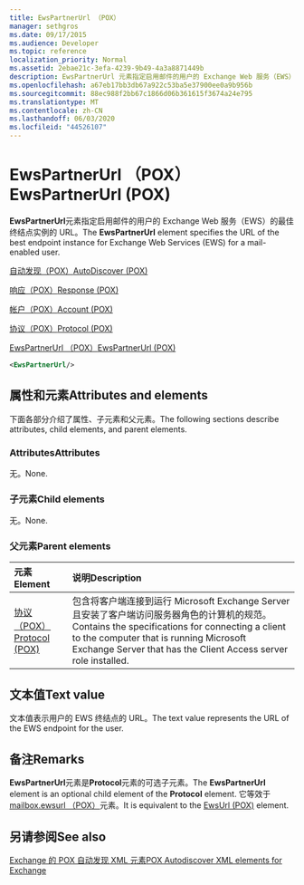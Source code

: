 ```yaml
---
title: EwsPartnerUrl （POX）
manager: sethgros
ms.date: 09/17/2015
ms.audience: Developer
ms.topic: reference
localization_priority: Normal
ms.assetid: 2ebae21c-3efa-4239-9b49-4a3a8871449b
description: EwsPartnerUrl 元素指定启用邮件的用户的 Exchange Web 服务（EWS）的最佳终结点实例的 URL。
ms.openlocfilehash: a67eb17bb3db67a922c53ba5e37900ee0a9b956b
ms.sourcegitcommit: 88ec988f2bb67c1866d06b361615f3674a24e795
ms.translationtype: MT
ms.contentlocale: zh-CN
ms.lasthandoff: 06/03/2020
ms.locfileid: "44526107"
---
```

# <a name="ewspartnerurl-pox"></a><span data-ttu-id="08d23-103">EwsPartnerUrl （POX）</span><span class="sxs-lookup"><span data-stu-id="08d23-103">EwsPartnerUrl (POX)</span></span>

<span data-ttu-id="08d23-104">**EwsPartnerUrl**元素指定启用邮件的用户的 Exchange Web 服务（EWS）的最佳终结点实例的 URL。</span><span class="sxs-lookup"><span data-stu-id="08d23-104">The **EwsPartnerUrl** element specifies the URL of the best endpoint instance for Exchange Web Services (EWS) for a mail-enabled user.</span></span> 
  
[<span data-ttu-id="08d23-105">自动发现（POX）</span><span class="sxs-lookup"><span data-stu-id="08d23-105">AutoDiscover (POX)</span></span>](autodiscover-pox.md)
  
[<span data-ttu-id="08d23-106">响应（POX）</span><span class="sxs-lookup"><span data-stu-id="08d23-106">Response (POX)</span></span>](response-pox.md)
  
[<span data-ttu-id="08d23-107">帐户（POX）</span><span class="sxs-lookup"><span data-stu-id="08d23-107">Account (POX)</span></span>](account-pox.md)
  
[<span data-ttu-id="08d23-108">协议（POX）</span><span class="sxs-lookup"><span data-stu-id="08d23-108">Protocol (POX)</span></span>](protocol-pox.md)
  
[<span data-ttu-id="08d23-109">EwsPartnerUrl （POX）</span><span class="sxs-lookup"><span data-stu-id="08d23-109">EwsPartnerUrl (POX)</span></span>](ewspartnerurl-pox.md)
  
```XML
<EwsPartnerUrl/>
```

## <a name="attributes-and-elements"></a><span data-ttu-id="08d23-110">属性和元素</span><span class="sxs-lookup"><span data-stu-id="08d23-110">Attributes and elements</span></span>

<span data-ttu-id="08d23-111">下面各部分介绍了属性、子元素和父元素。</span><span class="sxs-lookup"><span data-stu-id="08d23-111">The following sections describe attributes, child elements, and parent elements.</span></span>
  
### <a name="attributes"></a><span data-ttu-id="08d23-112">Attributes</span><span class="sxs-lookup"><span data-stu-id="08d23-112">Attributes</span></span>

<span data-ttu-id="08d23-113">无。</span><span class="sxs-lookup"><span data-stu-id="08d23-113">None.</span></span>
  
### <a name="child-elements"></a><span data-ttu-id="08d23-114">子元素</span><span class="sxs-lookup"><span data-stu-id="08d23-114">Child elements</span></span>

<span data-ttu-id="08d23-115">无。</span><span class="sxs-lookup"><span data-stu-id="08d23-115">None.</span></span>
  
### <a name="parent-elements"></a><span data-ttu-id="08d23-116">父元素</span><span class="sxs-lookup"><span data-stu-id="08d23-116">Parent elements</span></span>

|<span data-ttu-id="08d23-117">**元素**</span><span class="sxs-lookup"><span data-stu-id="08d23-117">**Element**</span></span>|<span data-ttu-id="08d23-118">**说明**</span><span class="sxs-lookup"><span data-stu-id="08d23-118">**Description**</span></span>|
|:-----|:-----|
|[<span data-ttu-id="08d23-119">协议（POX）</span><span class="sxs-lookup"><span data-stu-id="08d23-119">Protocol (POX)</span></span>](protocol-pox.md) <br/> |<span data-ttu-id="08d23-120">包含将客户端连接到运行 Microsoft Exchange Server 且安装了客户端访问服务器角色的计算机的规范。</span><span class="sxs-lookup"><span data-stu-id="08d23-120">Contains the specifications for connecting a client to the computer that is running Microsoft Exchange Server that has the Client Access server role installed.</span></span>  <br/> |
   
## <a name="text-value"></a><span data-ttu-id="08d23-121">文本值</span><span class="sxs-lookup"><span data-stu-id="08d23-121">Text value</span></span>

<span data-ttu-id="08d23-122">文本值表示用户的 EWS 终结点的 URL。</span><span class="sxs-lookup"><span data-stu-id="08d23-122">The text value represents the URL of the EWS endpoint for the user.</span></span>
  
## <a name="remarks"></a><span data-ttu-id="08d23-123">备注</span><span class="sxs-lookup"><span data-stu-id="08d23-123">Remarks</span></span>

<span data-ttu-id="08d23-124">**EwsPartnerUrl**元素是**Protocol**元素的可选子元素。</span><span class="sxs-lookup"><span data-stu-id="08d23-124">The **EwsPartnerUrl** element is an optional child element of the **Protocol** element.</span></span> <span data-ttu-id="08d23-125">它等效于[mailbox.ewsurl （POX）](ewsurl-pox.md)元素。</span><span class="sxs-lookup"><span data-stu-id="08d23-125">It is equivalent to the [EwsUrl (POX)](ewsurl-pox.md) element.</span></span> 
  
## <a name="see-also"></a><span data-ttu-id="08d23-126">另请参阅</span><span class="sxs-lookup"><span data-stu-id="08d23-126">See also</span></span>



[<span data-ttu-id="08d23-127">Exchange 的 POX 自动发现 XML 元素</span><span class="sxs-lookup"><span data-stu-id="08d23-127">POX Autodiscover XML elements for Exchange</span></span>](pox-autodiscover-xml-elements-for-exchange.md)

